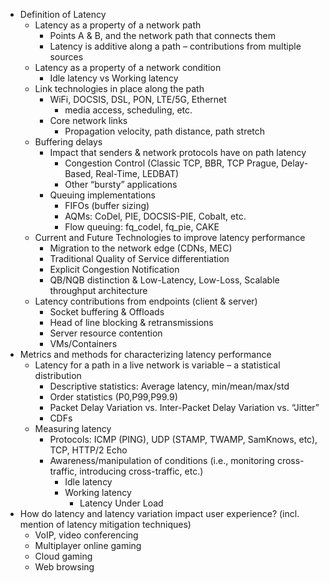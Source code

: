 


*	Definition of Latency
	*	Latency as a property of a network path
		*	Points A & B, and the network path that connects them
		*	Latency is additive along a path – contributions from multiple sources
	*	Latency as a property of a network condition
		*	Idle latency vs Working latency
	*	Link technologies in place along the path
		*	WiFi, DOCSIS, DSL, PON, LTE/5G, Ethernet
			* 	 media access, scheduling, etc.
		*	Core network links
			*	Propagation velocity, path distance, path stretch
	*	Buffering delays
		*	Impact that senders & network protocols have on path latency
			*	Congestion Control (Classic TCP, BBR, TCP Prague, Delay-Based, Real-Time, LEDBAT)
			*	Other “bursty” applications
		*	Queuing implementations
			* FIFOs (buffer sizing)
			* AQMs: CoDel, PIE, DOCSIS-PIE, Cobalt, etc.
			* Flow queuing: fq\_codel, fq\_pie, CAKE
	*	Current and Future Technologies to improve latency performance
		*	Migration to the network edge (CDNs, MEC)
		*	Traditional Quality of Service differentiation
		*	Explicit Congestion Notification
		*	QB/NQB distinction & Low-Latency, Low-Loss, Scalable throughput architecture
	*	Latency contributions from endpoints (client & server)
		*	Socket buffering & Offloads
		*	Head of line blocking & retransmissions
		*	Server resource contention
		*	VMs/Containers 
*	Metrics and methods for characterizing latency performance
	*	Latency for a path in a live network is variable – a statistical distribution
		*	Descriptive statistics: Average latency, min/mean/max/std
		*	Order statistics (P0,P99,P99.9)
		*	Packet Delay Variation vs. Inter-Packet Delay Variation vs. “Jitter”
		*	CDFs
	*	Measuring latency 
		*	Protocols: ICMP (PING), UDP (STAMP, TWAMP, SamKnows, etc), TCP, HTTP/2 Echo
		*	Awareness/manipulation of conditions (i.e., monitoring cross-traffic, introducing cross-traffic, etc.) 
			*	Idle latency
			*	Working latency
				*	Latency Under Load
*	How do latency and latency variation impact user experience? (incl. mention of latency mitigation techniques)
	*	VoIP, video conferencing
	*	Multiplayer online gaming
	*	Cloud gaming
	*	Web browsing
